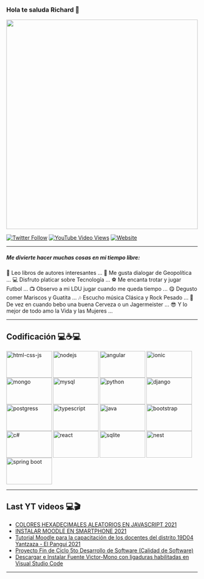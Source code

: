 ### Hola te saluda Richard 👋

<img src="https://i.pinimg.com/originals/9b/7a/a3/9b7aa3832d787c909a9f56c5764e2649.gif" style="width:100%;height:550px;" />

<br/>

[![Twitter Follow](https://img.shields.io/twitter/follow/Richard6_10?color=green&label=Richard&logo=twitter&style=for-the-badge)](https://twitter.com/Richard6_10) [![YouTube Video Views](https://img.shields.io/youtube/views/XDQ1qC6DCQs?color=green&label=Richard&logo=youtube&logoColor=red&style=for-the-badge)](https://www.youtube.com/channel/UCvHWv1YfSPOwAyW2c3UQvJw) [![Website](https://img.shields.io/website?label=Richard&logo=blogger&style=for-the-badge&up_message=Blog&url=https%3A%2F%2Fblogrichardfernando.blogspot.com%2F)](https://blogrichardfernando.blogspot.com/)

---
##### Me divierte hacer muchas cosas en mi tiempo libre:

📖 Leo libros de autores interesantes ...
🧔 Me gusta dialogar de Geopolítica ...
💻 Disfruto platicar sobre Tecnología ...
⚽ Me encanta trotar y jugar Futbol ...
📺 Observo a mi LDU jugar cuando me queda tiempo ...
😋 Degusto comer Mariscos y Guatita ...
🎶 Escucho música Clásica y Rock Pesado ...
🍺 De vez en cuando bebo una buena Cerveza o un Jagermeister ...
😎 Y lo mejor de todo amo la Vida y las Mujeres ...

---
## Codificación 💻☕💻

<img align="left" src="https://i.pinimg.com/originals/4a/75/25/4a7525f0f00df7f2aac5604b10cab82c.png" width="120px" height="70px" alt="html-css-js" />

<img align="left" src="https://nodejs.org/static/images/logos/nodejs-new-pantone-black.svg" width="120px" height="70px" alt="nodejs" />

<img align="left" src="https://dwglogo.com/wp-content/uploads/2017/03/AngularJS_logo_004.svg" width="120px" height="70px" alt="angular" />

<img align="left" src="http://tech.tribalyte.eu/wp-content/uploads/2018/05/ionic.png" width="120px" height="70px" alt="ionic" />

<img align="left" src="https://victorroblesweb.es/wp-content/uploads/2016/11/mongodb.png" width="120px" height="70px" alt="mongo" />

<img align="left" src="https://download.logo.wine/logo/MySQL/MySQL-Logo.wine.png" width="120px" height="70px" alt="mysql" />

<img align="left" src="https://freepikpsd.com/media/2019/10/Python-Transparent-Background.png" width="120px" height="70px" alt="python" />

<img align="left" src="https://1000marcas.net/wp-content/uploads/2021/06/Django-Logo.png" width="120px" height="70px" alt="django" />

<img align="left" src="https://i1.wp.com/windtux.com/wp-content/uploads/2019/10/postgresql.png?fit=700%2C500&ssl=1" width="120px" height="70px" alt="postgress" />

<img align="left" src="https://www.techgeeknext.com/img/typescript/typescript-logo.png" width="120px" height="70px" alt="typescript" /> 

<img align="left" src="https://i.blogs.es/8d2420/650_1000_java/1366_2000.png" width="120px" height="70px" alt="java" />

<img align="left" src="https://i2.wp.com/www.jacobsoft.com.mx/wp-content/uploads/2019/04/Bootstrap-Logo.png?ssl=1" width="120px" height="70px" alt="bootstrap" />  

<img align="left" src="https://upload.wikimedia.org/wikipedia/commons/4/4f/Csharp_Logo.png" width="120px" height="70px" alt="c#" />

<img align="left" src="https://miro.medium.com/max/384/1*To2H39eauxaeYxYMtV1afQ.png" width="120px" height="70px" alt="react" />

<img align="left" src="https://upload.wikimedia.org/wikipedia/commons/thumb/3/38/SQLite370.svg/1200px-SQLite370.svg.png" width="120px" height="70px" alt="sqlite" />

<img align="left" src="https://manticore-labs.com/wp-content/uploads/2019/02/nest.png" width="120px" height="70px" alt="nest" />

<img src="https://cleventy.com/wp-content/uploads/2020/05/spring-boot.png" width="120px" height="70px" alt="spring boot" />  

<br/>

---
## Last YT videos 💻🎬
<!-- YT:START -->
- [COLORES HEXADECIMALES ALEATORIOS EN JAVASCRIPT 2021](https://www.youtube.com/watch?v=Ij_KCn0S04s)
- [INSTALAR MOODLE EN SMARTPHONE 2021](https://www.youtube.com/watch?v=YUgOC9FGNnA)
- [Tutorial Moodle para la capacitación de los docentes del distrito 19D04 Yantzaza - El Pangui 2021](https://www.youtube.com/watch?v=XaMrXPcUgqg)
- [Proyecto Fin de Ciclo 5to Desarrollo de Software (Calidad de Software)](https://www.youtube.com/watch?v=gqrLvva0yCg)
- [Descargar e Instalar Fuente Victor-Mono con ligaduras habilitadas en Visual Studio Code](https://www.youtube.com/watch?v=d68HhGPUKEI)
<!-- YT:END -->
---



